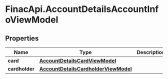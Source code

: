 # FinacApi.AccountDetailsAccountInfoViewModel

## Properties
Name | Type | Description | Notes
------------ | ------------- | ------------- | -------------
**card** | [**AccountDetailsCardViewModel**](AccountDetailsCardViewModel.md) |  | [optional] 
**cardholder** | [**AccountDetailsCardholderViewModel**](AccountDetailsCardholderViewModel.md) |  | [optional] 
